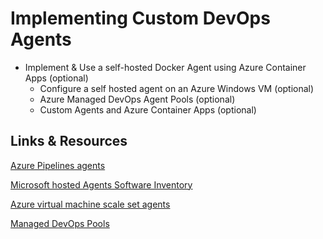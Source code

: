# Implementing Custom DevOps Agents

- Implement & Use a self-hosted Docker Agent using Azure Container Apps (optional)
    - Configure a self hosted agent on an Azure Windows VM (optional)
    - Azure Managed DevOps Agent Pools (optional)
    - Custom Agents and Azure Container Apps (optional)

## Links & Resources

[Azure Pipelines agents](https://learn.microsoft.com/en-us/azure/devops/pipelines/agents/agents?view=azure-devops&tabs=browser)

[Microsoft hosted Agents Software Inventory](https://learn.microsoft.com/en-us/azure/devops/pipelines/agents/hosted?view=azure-devops&tabs=yaml)

[Azure virtual machine scale set agents](https://learn.microsoft.com/en-us/azure/devops/pipelines/agents/scale-set-agents)

[Managed DevOps Pools](https://learn.microsoft.com/en-us/azure/devops/managed-devops-pools/overview?view=azure-devops)